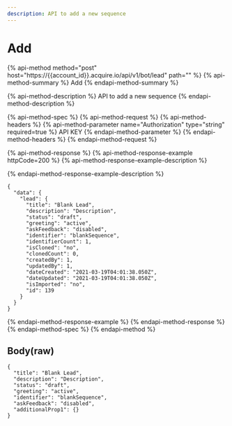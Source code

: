```yaml
---
description: API to add a new sequence
---
```


# Add

{% api-method method="post" host="https://{{account\_id}}.acquire.io/api/v1/bot/lead" path="" %}
{% api-method-summary %}
Add
{% endapi-method-summary %}

{% api-method-description %}
API to add a new sequence
{% endapi-method-description %}

{% api-method-spec %}
{% api-method-request %}
{% api-method-headers %}
{% api-method-parameter name="Authorization" type="string" required=true %}
API KEY
{% endapi-method-parameter %}
{% endapi-method-headers %}
{% endapi-method-request %}

{% api-method-response %}
{% api-method-response-example httpCode=200 %}
{% api-method-response-example-description %}

{% endapi-method-response-example-description %}

```
{
  "data": {
    "lead": {
      "title": "Blank Lead",
      "description": "Description",
      "status": "draft",
      "greeting": "active",
      "askFeedback": "disabled",
      "identifier": "blankSequence",
      "identifierCount": 1,
      "isCloned": "no",
      "clonedCount": 0,
      "createdBy": 1,
      "updatedBy": 1,
      "dateCreated": "2021-03-19T04:01:38.050Z",
      "dateUpdated": "2021-03-19T04:01:38.050Z",
      "isImported": "no",
      "id": 139
    }
  }
}

```
{% endapi-method-response-example %}
{% endapi-method-response %}
{% endapi-method-spec %}
{% endapi-method %}

## Body\(raw\)

```text
{
  "title": "Blank Lead",
  "description": "Description",
  "status": "draft",
  "greeting": "active",
  "identifier": "blankSequence",
  "askFeedback": "disabled",
  "additionalProp1": {}
}

```

